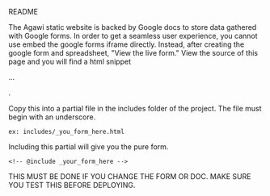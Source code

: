 README

The Agawi static website is backed by Google docs to store data gathered with Google forms. In order to get a seamless user experience, you cannot use embed the google forms iframe directly. Instead, after creating the google form and spreadsheet, "View the live form." View the source of this page and you will find a html snippet <form>...</form>. 

Copy this into a partial file in the includes folder of the project. The file must begin with an underscore.
```
ex: includes/_you_form_here.html
```
Including this partial will give you the pure form.
```
<!-- @include _your_form_here -->
```

THIS MUST BE DONE IF YOU CHANGE THE FORM OR DOC. MAKE SURE YOU TEST THIS BEFORE DEPLOYING.